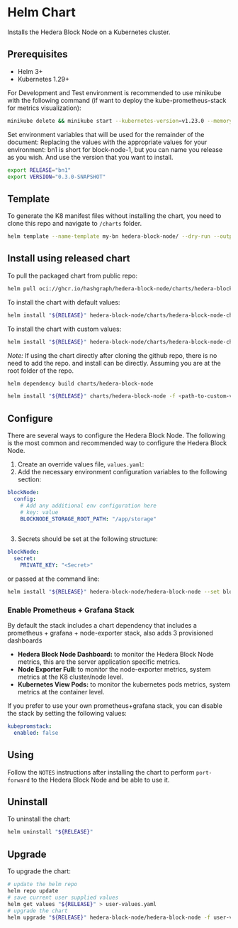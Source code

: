 # Helm Chart
Installs the Hedera Block Node on a Kubernetes cluster.

## Prerequisites
- Helm 3+
- Kubernetes 1.29+

For Development and Test environment is recommended to use minikube with the following command (if want to deploy the kube-prometheus-stack for metrics visualization):
```bash
minikube delete && minikube start --kubernetes-version=v1.23.0 --memory=8g --bootstrapper=kubeadm --extra-config=kubelet.authentication-token-webhook=true --extra-config=kubelet.authorization-mode=Webhook --extra-config=scheduler.bind-address=0.0.0.0 --extra-config=controller-manager.bind-address=0.0.0.0
```

Set environment variables that will be used for the remainder of the document:
Replacing the values with the appropriate values for your environment: bn1 is short for block-node-1, but you can name you release as you wish. And use the version that you want to install.
```bash
export RELEASE="bn1"
export VERSION="0.3.0-SNAPSHOT"
```

## Template
To generate the K8 manifest files without installing the chart, you need to clone this repo and navigate to `/charts` folder.
```bash
helm template --name-template my-bn hedera-block-node/ --dry-run --output-dir out
```

## Install using released chart

To pull the packaged chart from public repo:
```bash
helm pull oci://ghcr.io/hashgraph/hedera-block-node/charts/hedera-block-node-chart --version "${VERSION}"
```

To install the chart with default values:
```bash
helm install "${RELEASE}" hedera-block-node/charts/hedera-block-node-chart-$VERSION.tgz
```

To install the chart with custom values:
```bash
helm install "${RELEASE}" hedera-block-node/charts/hedera-block-node-chart-$VERSION.tgz -f <path-to-custom-values-file>
```

*Note:* If using the chart directly after cloning the github repo, there is no need to add the repo. and install can be directly.
Assuming you are at the root folder of the repo.
```bash
helm dependency build charts/hedera-block-node

helm install "${RELEASE}" charts/hedera-block-node -f <path-to-custom-values-file>
```

## Configure

There are several ways to configure the Hedera Block Node. The following is the most common and recommended way to configure the Hedera Block Node.

1. Create an override values file, `values.yaml`:
2. Add the necessary environment configuration variables to the following section:
```yaml
blockNode:  
  config:
    # Add any additional env configuration here
    # key: value
    BLOCKNODE_STORAGE_ROOT_PATH: "/app/storage"
    
```
3. Secrets should be set at the following structure:
```yaml
blockNode:
  secret:
    PRIVATE_KEY: "<Secret>"    
```
or passed at the command line:
```bash
helm install "${RELEASE}" hedera-block-node/hedera-block-node --set blockNode.secret.PRIVATE_KEY="<Secret>"
```

### Enable Prometheus + Grafana Stack
By default the stack includes a chart dependency that includes a prometheus + grafana + node-exporter stack, also adds 3 provisioned dashboards
- **Hedera Block Node Dashboard:** to monitor the Hedera Block Node metrics, this are the server application specific metrics. 
- **Node Exporter Full:** to monitor the node-exporter metrics, system metrics at the K8 cluster/node level.
- **Kubernetes View Pods:** to monitor the kubernetes pods metrics, system metrics at the container level.

If you prefer to use your own prometheus+grafana stack, you can disable the stack by setting the following values:
```yaml
kubepromstack:
  enabled: false
```

## Using
Follow the `NOTES` instructions after installing the chart to perform `port-forward` to the Hedera Block Node and be able to use it.

## Uninstall
To uninstall the chart:
```bash
helm uninstall "${RELEASE}"
```

## Upgrade
To upgrade the chart:
```bash
# update the helm repo
helm repo update
# save current user supplied values
helm get values "${RELEASE}" > user-values.yaml
# upgrade the chart
helm upgrade "${RELEASE}" hedera-block-node/hedera-block-node -f user-values.yaml
```
